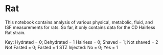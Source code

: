 # Rat

This notebook contains analysis of various physical, metabolic, fluid, and ISF measurements for rats. So far, it only contains data for the CD Hairless Rat strain. 


Key:
Hydrated = 0; Dehydrated = 1
Hairless = 0; Shaved = 1; Not shaved = 2
Not Fasted = 0; Fasted = 1
STZ Injected: No = 0; Yes = 1
